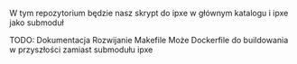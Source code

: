 W tym repozytorium będzie nasz skrypt do ipxe w głównym katalogu i ipxe jako submoduł

TODO: 
Dokumentacja
Rozwijanie
Makefile
Może Dockerfile do buildowania w przyszłości zamiast submodułu ipxe
